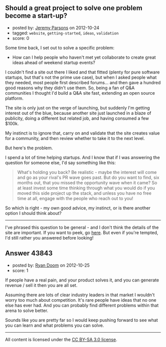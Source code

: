 ## Should a great project to solve one problem become a start-up?

- posted by: [Jeremy Parsons](https://stackexchange.com/users/-1/4291-jeremy-parsons) on 2012-10-24
- tagged: `website`, `getting-started`, `ideas`, `validation`
- score: 0

Some time back, I set out to solve a specific problem:

* How can I help people who haven't met yet collaborate to create great ideas ahead of weekend startup events?

I couldn't find a site out there I liked and that fitted (plenty for pure software startups, but that's not the prime use case), but when I asked people what they needed, most people first described forums... and then gave a hundred good reasons why they didn't use them. So, being a fan of Q&A communities I thought I'd build a Q&A site fast, extending an open source platform. 

The site is only just on the verge of launching, but suddenly I'm getting interest out of the blue, because another site just launched in a blaze of publicity, doing a different but related job, and having consumed a few $100k.

My instinct is to ignore that, carry on and validate that the site creates value for a community, and then review whether to take it to the next level. 

But here's the problem.

I spend a lot of time helping startups. And I know that if I was answering the question for someone else, I'd say something like this:

> What's holding you back? Be realistic - maybe the interest will come and go as your rival's PR wave goes past. But do you want to find, six months out, that you missed the opportunity wave when it came? So at least invest some time thinking through what you would do if you moved this side project up the stack, and unless you have no free time at all, engage with the people who reach out to you!

So which is right - my own good advice, my instinct, or is there another option I should think about?


----------

I've phrased this question to be general - and I don't think the details of the site are important. If you want to peek, go [here][1]. But even if you're tempted, I'd still rather you answered before looking!


  [1]: http://www.futurebusiness.es


## Answer 43843

- posted by: [Ryan Doom](https://stackexchange.com/users/-1/5655-ryan-doom) on 2012-10-25
- score: 1

If people have a real pain, and your product solves it, and you can generate revenue / sell it then you are all set.

Assuming there are lots of clear industry leaders in that market I wouldn't worry too much about competition. It's rare people have ideas that no one else has ever had. And you can probably find different problems within that arena to solve better.  

Sounds like you are pretty far so I would keep pushing forward to see what you can learn and what problems you can solve. 



---

All content is licensed under the [CC BY-SA 3.0 license](https://creativecommons.org/licenses/by-sa/3.0/).
